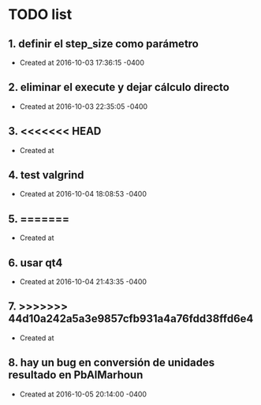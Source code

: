 # TODO list
## 1. definir el step_size como parámetro
- Created at   2016-10-03 17:36:15 -0400

## 2. eliminar el execute y dejar cálculo directo
- Created at   2016-10-03 22:35:05 -0400

## 3. <<<<<<< HEAD
- Created at   

## 4. test valgrind
- Created at   2016-10-04 18:08:53 -0400

## 5. =======
- Created at   

## 6. usar qt4
- Created at   2016-10-04 21:43:35 -0400

## 7. >>>>>>> 44d10a242a5a3e9857cfb931a4a76fdd38ffd6e4
- Created at   

## 8. hay un bug en conversión de unidades resultado en PbAlMarhoun
- Created at   2016-10-05 20:14:00 -0400


